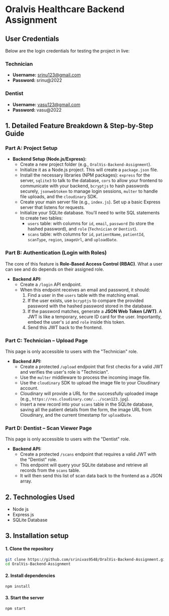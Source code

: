 # Oralvis Healthcare Backend Assignment


## User Credentials

Below are the login credentials for testing the project in live:

### Technician
- **Username:** srinu123@gmail.com  
- **Password:** srinu@2022  

### Dentist
- **Username:** vasu123@gmail.com  
- **Password:** vasu@2022  



## 1. Detailed Feature Breakdown & Step-by-Step Guide

### Part A: Project Setup

- **Backend Setup (Node.js/Express):**
    - Create a new project folder (e.g., `OralVis-Backend-Assignment`).
    - Initialize it as a Node.js project. This will create a `package.json` file.
    - Install the necessary libraries (NPM packages): `express` for the server, `sqlite3` to talk to the database, `cors` to allow your frontend to communicate with your backend, `bcryptjs` to hash passwords securely, `jsonwebtoken` to manage login sessions, `multer` to handle file uploads, and the `cloudinary` SDK.
    - Create your main server file (e.g., `index.js`). Set up a basic Express server that listens for requests.
    - Initialize your SQLite database. You'll need to write SQL statements to create two tables:
        - `users` table: with columns for `id`, `email`, `password` (to store the hashed password), and `role` (`Technician` or `Dentist`).
        - `scans` table: with columns for `id`, `patientName`, `patientId`, `scanType`, `region`, `imageUrl`, and `uploadDate`.

### Part B: Authentication (Login with Roles)

The core of this feature is **Role-Based Access Control (RBAC)**. What a user can see and do depends on their assigned role.

- **Backend API:**
    - Create a `/login` API endpoint.
    - When this endpoint receives an email and password, it should:
        1. Find a user in the `users` table with the matching email.
        2. If the user exists, use `bcryptjs` to compare the provided password with the hashed password stored in the database.
        3. If the password matches, generate a **JSON Web Token (JWT)**. A JWT is like a temporary, secure ID card for the user. Importantly, embed the user's `id` and `role` inside this token.
        4. Send this JWT back to the frontend.

### Part C: Technician – Upload Page

This page is only accessible to users with the "Technician" role.

- **Backend API:**
    - Create a protected `/upload` endpoint that first checks for a valid JWT and verifies the user's role is "Technician".
    - Use the `multer` middleware to process the incoming image file.
    - Use the `cloudinary` SDK to upload the image file to your Cloudinary account.
    - Cloudinary will provide a URL for the successfully uploaded image (e.g., `https://res.cloudinary.com/.../scan123.jpg`).
    - Insert a new record into your `scans` table in the SQLite database, saving all the patient details from the form, the image URL from Cloudinary, and the current timestamp for `uploadDate`.

### Part D: Dentist – Scan Viewer Page

This page is only accessible to users with the "Dentist" role.

- **Backend API:**
    - Create a protected `/scans` endpoint that requires a valid JWT with the "Dentist" role.
    - This endpoint will query your SQLite database and retrieve all records from the `scans` table.
    - It will then send this list of scan data back to the frontend as a JSON array.



## 2. Technologies Used

- Node js
- Express js
- SQLite Database



## 3. Installation setup

#### 1. Clone the repository
```sh
git clone https://github.com/srinivas9548/OralVis-Backend-Assignment.git
cd OralVis-Backend-Assignment
```

#### 2. Install dependencies
```sh
npm install
```

#### 3. Start the server
```sh
npm start
```
